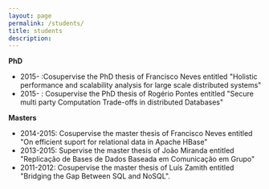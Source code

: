 ```yaml
---
layout: page
permalink: /students/
title: students
description: 
---
```


<strong>PhD</strong>
 * 2015- :Cosupervise the PhD thesis of Francisco Neves entitled "Holistic performance and scalability analysis for large scale distributed systems"
 * 2015- : Cosupervise the PhD thesis of Rogério Pontes entitled "Secure multi party Computation Trade-offs in distributed Databases"

<strong>Masters</strong>
* 2014-2015: Cosupervise the master thesis of Francisco Neves  entitled "On efficient suport for relational data in Apache HBase"
* 2013-2015: Supervise the master thesis of João Miranda entitled "Replicação de Bases de Dados Baseada em Comunicação em Grupo"
* 2011-2012: Cosupervise the master thesis of Luís Zamith entitled "Bridging the Gap Between SQL and NoSQL".
